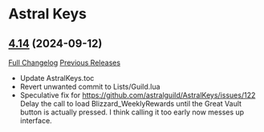 # Astral Keys

## [4.14](https://github.com/astralguild/AstralKeys/tree/4.14) (2024-09-12)
[Full Changelog](https://github.com/astralguild/AstralKeys/compare/4.13...4.14) [Previous Releases](https://github.com/astralguild/AstralKeys/releases)

- Update AstralKeys.toc  
- Revert unwanted commit to Lists/Guild.lua  
- Speculative fix for https://github.com/astralguild/AstralKeys/issues/122  
    Delay the call to load Blizzard\_WeeklyRewards until the Great Vault button is actually pressed. I think calling it too early now messes up interface.  
